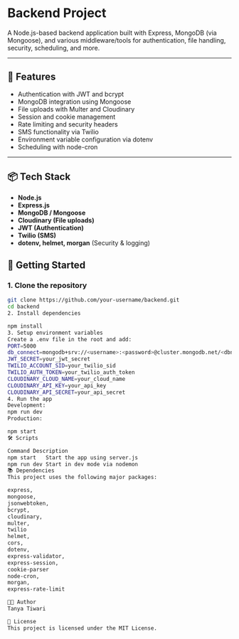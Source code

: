 # Backend Project

A Node.js-based backend application built with Express, MongoDB (via Mongoose), and various middleware/tools for authentication, file handling, security, scheduling, and more.

---

## 🔧 Features

- Authentication with JWT and bcrypt
- MongoDB integration using Mongoose
- File uploads with Multer and Cloudinary
- Session and cookie management
- Rate limiting and security headers
- SMS functionality via Twilio
- Environment variable configuration via dotenv
- Scheduling with node-cron

---

## 📦 Tech Stack

- **Node.js**
- **Express.js**
- **MongoDB / Mongoose**
- **Cloudinary (File uploads)**
- **JWT (Authentication)**
- **Twilio (SMS)**
- **dotenv, helmet, morgan** (Security & logging)


## 🚀 Getting Started

### 1. Clone the repository

```bash
git clone https://github.com/your-username/backend.git
cd backend
2. Install dependencies

npm install
3. Setup environment variables
Create a .env file in the root and add:
PORT=5000
db_connect=mongodb+srv://<username>:<password>@cluster.mongodb.net/<dbname>
JWT_SECRET=your_jwt_secret
TWILIO_ACCOUNT_SID=your_twilio_sid
TWILIO_AUTH_TOKEN=your_twilio_auth_token
CLOUDINARY_CLOUD_NAME=your_cloud_name
CLOUDINARY_API_KEY=your_api_key
CLOUDINARY_API_SECRET=your_api_secret
4. Run the app
Development:
npm run dev
Production:

npm start
🛠 Scripts

Command	Description
npm start	Start the app using server.js
npm run dev	Start in dev mode via nodemon
📚 Dependencies
This project uses the following major packages:

express, 
mongoose, 
jsonwebtoken, 
bcrypt, 
cloudinary, 
multer, 
twilio
helmet, 
cors, 
dotenv, 
express-validator, 
express-session, 
cookie-parser
node-cron, 
morgan, 
express-rate-limit

👩‍💻 Author
Tanya Tiwari

📄 License
This project is licensed under the MIT License.


